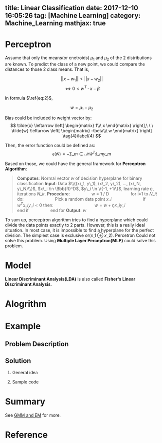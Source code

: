 title: Linear Classification
date: 2017-12-10 16:05:26
tag: [Machine Learning]
category: Machine_Learning
mathjax: true
---

# Perceptron
Assume that only the means(or cnetroids) $\mu_1$ and $\mu_2$ of the 2 distributions are known. To predict the class of a new point, we could compare the distances to those 2 class means. That is,

$$||x - w_1|| < ||x - w_2||\tag{1}\label{eq:1}$$
$$\iff 0 < w^{T}\cdot{x} - \beta\tag{2}\label{eq:2}$$

in formula $\ref{eq:2}$,

$$w=\mu_1 - \mu_2\tag{3}\label{eq:3}$$
<!-- more -->

Bias could be included to weight vector by:
$$
\tilde{x} \leftarrow \left[ 
\begin{matrix}
1\\\
x
\end{matrix}
\right],\ \ \ 
\tilde{w} \leftarrow \left[
\begin{matrix}
-\beta\\\
w
\end{matrix}
\right]
\tag{4}\label{4}
$$

Then, the error function could be defined as:
$$\epsilon(\tilde{w}) = - \sum\_{m\in\mathcal{M}} \tilde{w}^T \tilde{x}\_m y\_m\tag{5}\label{eq:5}$$

Based on those, we could have the general framework for **Perceptron Algorithm**:
> **Computes**: Normal vector $w$ of decision hyperplane for binary classification
> **Input**: Data $\\{(x\_1, y\_1), (x\_2, y\_2), ..., (x\_N, y\_N)\\}$, $x\_i \in \Bbb{R}^D$, $y\_i \in \\{-1, +1\\}$, learning rate $\eta$, iterations $N\_{it}$.
> **Procedure**: 
> $\qquad \qquad$ w = 1 / D
> $\qquad \qquad$ for i=1 to $N\_{it}$ do:
> $\qquad \qquad \qquad$ Pick a random data point $x\_i$
> $\qquad \qquad \qquad$ if $w^Tx\_iy\_i < 0$ then:
> $\qquad \qquad \qquad \qquad$ $w = w + \eta x\_i y\_i$
> $\qquad \qquad \qquad$ end if
> $\qquad \qquad$ end for
> **Output**: $w$

To sum up, perceptron algorithm tries to find a hyperplane which could divide the data points exactly to 2 parts. However, this is a really ideal situation. In most case, it is impossible to find a hyperplane for the perfect division. The simplest case is exclusive or($x\_1 \oplus x\_2$). Percetron Could not solve this problem. Using **Multiple Layer Perceptron(MLP)** could solve this problem.


# Model
**Linear Discriminant Analysis(LDA)** is also called **Fisher's Linear Discriminant Analysis**.  

# Alogrithm

# Example
## Problem Description
## Solution
1. General idea

2. Sample code

# Summary

See [GMM and EM]() for more.


# Reference
